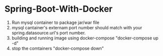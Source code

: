 # Spring-Boot-With-Docker
1. Run mysql container to package jar/war file
2. mysql cantainer's externam port number should match with your spring.datasource.url's port number.
3. building and running image using docker-compose
    "docker-compose up -d"
4. stop the comtainers
   "docker-compose down"

